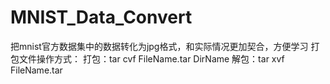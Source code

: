 # MNIST_Data_Convert
把mnist官方数据集中的数据转化为jpg格式，和实际情况更加契合，方便学习
打包文件操作方式：
打包：tar cvf FileName.tar DirName
解包：tar xvf FileName.tar
